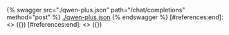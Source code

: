 [#references:start]: <> ({ "template": "openapi" })
[#references:start]: <> ({ "template": "openapi" })
{% swagger src="./qwen-plus.json" path="/chat/completions" method="post" %}
[./qwen-plus.json](./qwen-plus.json)
{% endswagger %}
[#references:end]: <> ({})
[#references:end]: <> ({})